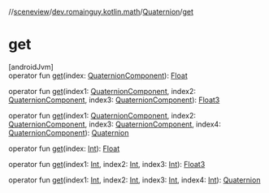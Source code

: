 //[sceneview](../../../index.md)/[dev.romainguy.kotlin.math](../index.md)/[Quaternion](index.md)/[get](get.md)

# get

[androidJvm]\
operator fun [get](get.md)(index: [QuaternionComponent](../-quaternion-component/index.md)): [Float](https://kotlinlang.org/api/latest/jvm/stdlib/kotlin/-float/index.html)

operator fun [get](get.md)(index1: [QuaternionComponent](../-quaternion-component/index.md), index2: [QuaternionComponent](../-quaternion-component/index.md), index3: [QuaternionComponent](../-quaternion-component/index.md)): [Float3](../-float3/index.md)

operator fun [get](get.md)(index1: [QuaternionComponent](../-quaternion-component/index.md), index2: [QuaternionComponent](../-quaternion-component/index.md), index3: [QuaternionComponent](../-quaternion-component/index.md), index4: [QuaternionComponent](../-quaternion-component/index.md)): [Quaternion](index.md)

operator fun [get](get.md)(index: [Int](https://kotlinlang.org/api/latest/jvm/stdlib/kotlin/-int/index.html)): [Float](https://kotlinlang.org/api/latest/jvm/stdlib/kotlin/-float/index.html)

operator fun [get](get.md)(index1: [Int](https://kotlinlang.org/api/latest/jvm/stdlib/kotlin/-int/index.html), index2: [Int](https://kotlinlang.org/api/latest/jvm/stdlib/kotlin/-int/index.html), index3: [Int](https://kotlinlang.org/api/latest/jvm/stdlib/kotlin/-int/index.html)): [Float3](../-float3/index.md)

operator fun [get](get.md)(index1: [Int](https://kotlinlang.org/api/latest/jvm/stdlib/kotlin/-int/index.html), index2: [Int](https://kotlinlang.org/api/latest/jvm/stdlib/kotlin/-int/index.html), index3: [Int](https://kotlinlang.org/api/latest/jvm/stdlib/kotlin/-int/index.html), index4: [Int](https://kotlinlang.org/api/latest/jvm/stdlib/kotlin/-int/index.html)): [Quaternion](index.md)
